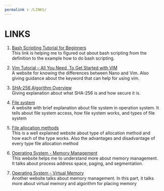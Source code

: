 ```yaml
---
permalink : /LINKS/
---
```


# LINKS
1. [Bash Scripting Tutorial for Beginners](https://linuxconfig.org/bash-scripting-tutorial-for-beginners)<br>
This link is helping me to figured out about bash scripting from the definition to the example how to do bash scripting.

2. [Vim Tutorial – All You Need, To Get Started with VIM](https://www.linuxfordevices.com/tutorials/linux/vim-tutorial#3-Navigating-Vim-Text)<br>
A website for knowing the differences between Nano and Vim. Also giving guidance about the keyword that can help for using vim.

3. [SHA-256 Algorithm Overview](https://www.n-able.com/blog/sha-256-encryption)<br>
Giving explanation about what SHA-256 is and how secure it is.

4. [File system](https://searchstorage.techtarget.com/definition/file-system)<br>
A website with brief explanation about file system in operation system. It tells about file system access, how file system works, and types of file system

5. [File allocation methods](https://www.geeksforgeeks.org/file-allocation-methods/)<br>
This is a well explained website about type of allocation method and how each of the type works. Also the advantages and disadvantage of every type file allocation method

6. [Operating System - Memory Management](https://www.tutorialspoint.com/operating_system/os_memory_management.htm)<br>
This website helps me to understand more about memory management. It talks about process address space, paging, and segmentation.

7. [Operating System - Virtual Memory](https://www.tutorialspoint.com/operating_system/os_virtual_memory.htm)<br>
Another website talks about memory management. In this part, it talks more about virtual memory and algorithm for placing memory
